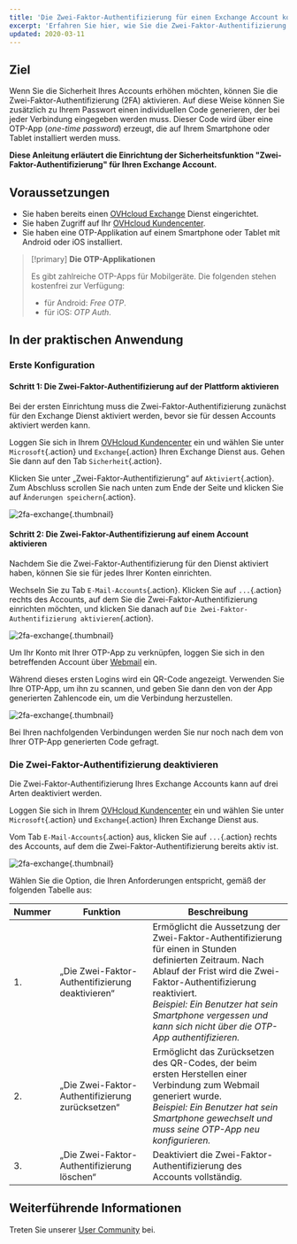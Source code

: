 ```yaml
---
title: 'Die Zwei-Faktor-Authentifizierung für einen Exchange Account konfigurieren'
excerpt: 'Erfahren Sie hier, wie Sie die Zwei-Faktor-Authentifizierung für einen Exchange Account einrichten'
updated: 2020-03-11
---
```


## Ziel

Wenn Sie die Sicherheit Ihres Accounts erhöhen möchten, können Sie die Zwei-Faktor-Authentifizierung (2FA) aktivieren. Auf diese Weise können Sie zusätzlich zu Ihrem Passwort einen individuellen Code generieren, der bei jeder Verbindung eingegeben werden muss. Dieser Code wird über eine OTP-App (*one-time password*) erzeugt, die auf Ihrem Smartphone oder Tablet installiert werden muss.

**Diese Anleitung erläutert die Einrichtung der Sicherheitsfunktion "Zwei-Faktor-Authentifizierung" für Ihren Exchange Account.**

## Voraussetzungen

- Sie haben bereits einen [OVHcloud Exchange](/links/web/emails) Dienst eingerichtet.
- Sie haben Zugriff auf Ihr [OVHcloud Kundencenter](/links/manager).
- Sie haben eine OTP-Applikation auf einem Smartphone oder Tablet mit Android oder iOS installiert.

> [!primary]
>**Die OTP-Applikationen**
>
> Es gibt zahlreiche OTP-Apps für Mobilgeräte. Die folgenden stehen kostenfrei zur Verfügung:
> 
> - für Android: *Free OTP*.
> - für iOS: *OTP Auth*.
> 

## In der praktischen Anwendung

### Erste Konfiguration

#### Schritt 1: Die Zwei-Faktor-Authentifizierung auf der Plattform aktivieren 

Bei der ersten Einrichtung muss die Zwei-Faktor-Authentifizierung zunächst für den Exchange Dienst aktiviert werden, bevor sie für dessen Accounts aktiviert werden kann.

Loggen Sie sich in Ihrem [OVHcloud Kundencenter](/links/manager) ein und wählen Sie unter `Microsoft`{.action} und `Exchange`{.action} Ihren Exchange Dienst aus. Gehen Sie dann auf den Tab `Sicherheit`{.action}.

Klicken Sie unter „Zwei-Faktor-Authentifizierung“ auf `Aktiviert`{.action}. Zum Abschluss scrollen Sie nach unten zum Ende der Seite und klicken Sie auf `Änderungen speichern`{.action}.

![2fa-exchange](images/2fa-exchange.gif){.thumbnail}

#### Schritt 2: Die Zwei-Faktor-Authentifizierung auf einem Account aktivieren

Nachdem Sie die Zwei-Faktor-Authentifizierung für den Dienst aktiviert haben, können Sie sie für jedes Ihrer Konten einrichten.

Wechseln Sie zu Tab `E-Mail-Accounts`{.action}. Klicken Sie auf `...`{.action} rechts des Accounts, auf dem Sie die Zwei-Faktor-Authentifizierung einrichten möchten, und klicken Sie danach auf `Die Zwei-Faktor-Authentifizierung aktivieren`{.action}.

![2fa-exchange](images/2fa-exchange-01.png){.thumbnail}

Um Ihr Konto mit Ihrer OTP-App zu verknüpfen, loggen Sie sich in den betreffenden Account über [Webmail](/links/web/email) ein.

Während dieses ersten Logins wird ein QR-Code angezeigt. Verwenden Sie Ihre OTP-App, um ihn zu scannen, und geben Sie dann den von der App generierten Zahlencode ein, um die Verbindung herzustellen.

![2fa-exchange](images/2fa-exchange-02.png){.thumbnail}

Bei Ihren nachfolgenden Verbindungen werden Sie nur noch nach dem von Ihrer OTP-App generierten Code gefragt.

### Die Zwei-Faktor-Authentifizierung deaktivieren

Die Zwei-Faktor-Authentifizierung Ihres Exchange Accounts kann auf drei Arten deaktiviert werden.

Loggen Sie sich in Ihrem [OVHcloud Kundencenter](/links/manager) ein und wählen Sie unter `Microsoft`{.action} und `Exchange`{.action} Ihren Exchange Dienst aus.

Vom Tab `E-Mail-Accounts`{.action} aus, klicken Sie auf `...`{.action} rechts des Accounts, auf dem die Zwei-Faktor-Authentifizierung bereits aktiv ist.

![2fa-exchange](images/2fa-exchange-04.png){.thumbnail}

Wählen Sie die Option, die Ihren Anforderungen entspricht, gemäß der folgenden Tabelle aus:

| Nummer                 	| Funktion    | Beschreibung                                                                                                        	
|----------------------------------	|------------------|------------------|
| 1. | „Die Zwei-Faktor-Authentifizierung deaktivieren“ | Ermöglicht die Aussetzung der Zwei-Faktor-Authentifizierung für einen in Stunden definierten Zeitraum. Nach Ablauf der Frist wird die Zwei-Faktor-Authentifizierung reaktiviert. <br> *Beispiel: Ein Benutzer hat sein Smartphone vergessen und kann sich nicht über die OTP-App authentifizieren.*   |
| 2. | „Die Zwei-Faktor-Authentifizierung zurücksetzen“ | Ermöglicht das Zurücksetzen des QR-Codes, der beim ersten Herstellen einer Verbindung zum Webmail generiert wurde.<br> *Beispiel: Ein Benutzer hat sein Smartphone gewechselt und muss seine OTP-App neu konfigurieren.* |
| 3. | „Die Zwei-Faktor-Authentifizierung löschen“ | Deaktiviert die Zwei-Faktor-Authentifizierung des Accounts vollständig. | 

## Weiterführende Informationen

Treten Sie unserer [User Community](/links/community) bei.
